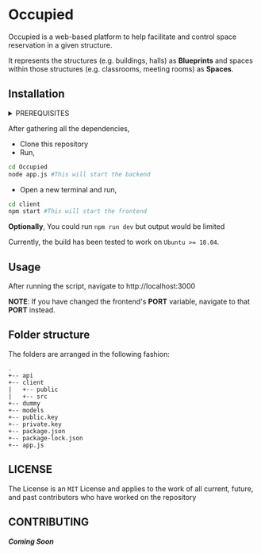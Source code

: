 # Occupied
Occupied is a web-based platform to help facilitate and control space reservation in a given structure.

It represents the structures (e.g. buildings, halls) as **Blueprints** and spaces within those structures (e.g. classrooms, meeting rooms) as **Spaces**.

## Installation

<details>
    <summary> PREREQUISITES </summary>

    1. Node.JS + NPM
    2. PostgreSQL
    3. 512 bit (Public, Private) pair
    4. Environment Variables
</details>

After gathering all the dependencies,

* Clone this repository
* Run,
```bash
cd Occupied
node app.js #This will start the backend
```
* Open a new terminal and run,
```bash
cd client
npm start #This will start the frontend
```
**Optionally**,
You could run `npm run dev` but output would be limited

Currently, the build has been tested to work on `Ubuntu >= 18.04`. 

## Usage
After running the script, navigate to http://localhost:3000 

**NOTE**: If you have changed the frontend's **PORT** variable, navigate to that **PORT** instead. 

## Folder structure

The folders are arranged in the following fashion:
```
.
+-- api
+-- client
|   +-- public
|   +-- src
+-- dummy
+-- models
+-- public.key
+-- private.key
+-- package.json
+-- package-lock.json
+-- app.js
```

## LICENSE
The License is an `MIT` License and applies to the work of all current, future, and past contributors who have worked on the repository

## CONTRIBUTING

***Coming Soon***
